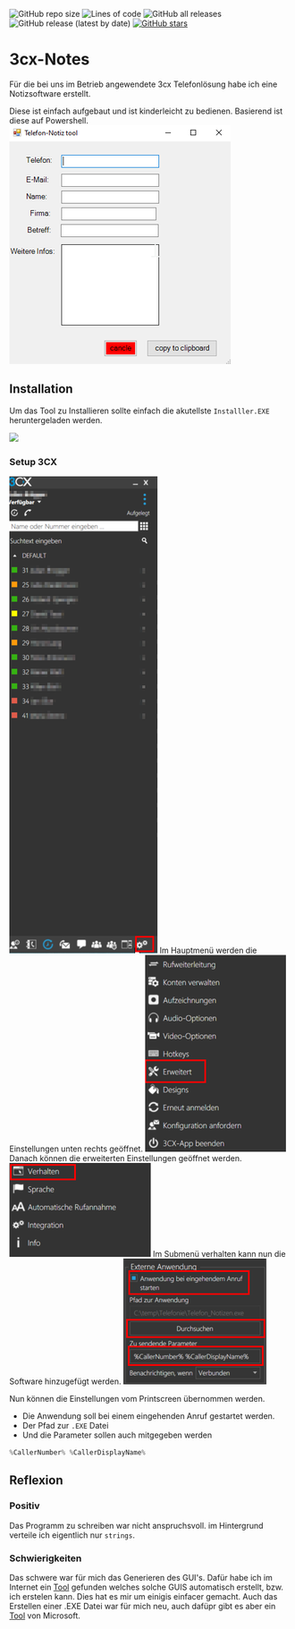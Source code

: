 ![GitHub repo size](https://img.shields.io/github/repo-size/julianbruegger/3cx-Notes)    ![Lines of code](https://img.shields.io/tokei/lines/github/julianbruegger/3cx-Notes)      ![GitHub all releases](https://img.shields.io/github/downloads/julianbruegger/3cx-Notes/total)        ![GitHub release (latest by date)](https://img.shields.io/github/v/release/julianbruegger/3cx-Notes)         [![GitHub stars](https://img.shields.io/github/stars/julianbruegger/3cx-Notes)](https://github.com/julianbruegger/3cx-Notes/stargazers)
# 3cx-Notes
Für die bei uns im Betrieb angewendete 3cx Telefonlösung habe ich eine Notizsoftware erstellt. 

Diese ist einfach aufgebaut und ist kinderleicht zu bedienen. Basierend ist diese auf Powershell. 
<img src="./bin/tool.png">

## Installation
Um das Tool zu Installieren sollte einfach die akutellste `Installler.EXE` heruntergeladen werden. 

[<img src="https://img.shields.io/badge/release-V2.0.0-brightgreen">](https://github.com/julianbruegger/3cx-Notes/releases/latest)



### Setup 3CX
<img src="./bin/3cx_main.png">
Im Hauptmenü werden die Einstellungen unten rechts geöffnet. 
<img src="./bin/3cx_erweitert.png">
Danach können die erweiterten Einstellungen geöffnet werden.
<img src="./bin/3cx_verhalten.png">
Im Submenü verhalten kann nun die Software hinzugefügt werden. 
<img src="./bin/3cx_settings.png">

Nun können die Einstellungen vom Printscreen übernommen werden. 

- Die Anwendung soll bei einem eingehenden Anruf gestartet werden. 
- Der Pfad zur `.EXE` Datei
- Und die Parameter sollen auch mitgegeben werden
```ps1
%CallerNumber% %CallerDisplayName%
```

## Reflexion

### Positiv

Das Programm zu schreiben war nicht anspruchsvoll. im Hintergrund verteile ich eigentlich nur `strings`.

### Schwierigkeiten

Das schwere war für mich das Generieren des GUI's. Dafür habe ich im Internet ein [Tool](https://poshgui.com/Editor?Tab=1) gefunden welches solche GUIS automatisch erstellt, bzw. ich erstelen kann. Dies hat es mir um einigis einfacer gemacht. Auch das Erstellen einer .EXE Datei war für mich neu, auch dafüpr gibt es aber ein [Tool](https://gallery.technet.microsoft.com/scriptcenter/PS2EXE-GUI-Convert-e7cb69d5) von Microsoft. 